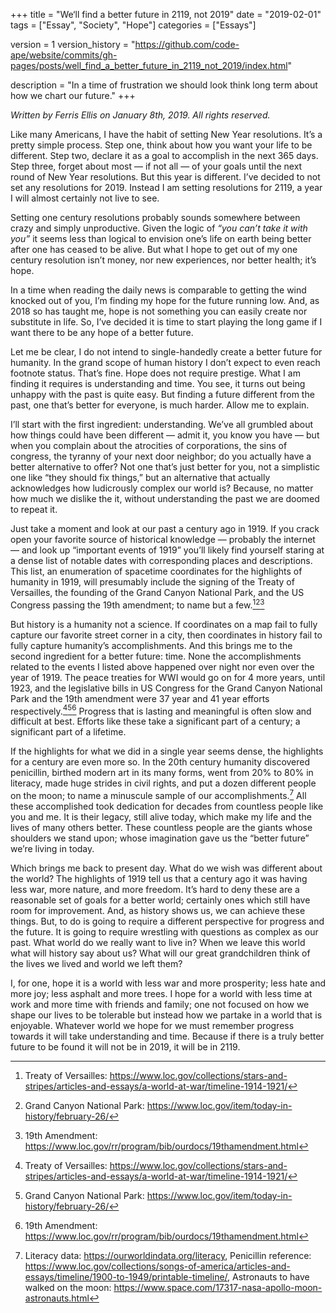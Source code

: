 +++
title = "We‘ll find a better future in 2119, not 2019"
date = "2019-02-01"
tags = ["Essay", "Society", "Hope"]
categories =  ["Essays"]

version = 1
version_history = "https://github.com/code-ape/website/commits/gh-pages/posts/well_find_a_better_future_in_2119_not_2019/index.html"

description = "In a time of frustration we should look think long term about how we chart our future."
+++

*Written by Ferris Ellis on January 8th, 2019. All rights reserved.*

Like many Americans, I have the habit of setting New Year resolutions. It’s a pretty simple process. Step one, think about how you want your life to be different. Step two, declare it as a goal to accomplish in the next 365 days. Step three, forget about most — if not all — of your goals until the next round of New Year resolutions. But this year is different. I’ve decided to not set any resolutions for 2019. Instead I am setting resolutions for 2119, a year I will almost certainly not live to see.


Setting one century resolutions probably sounds somewhere between crazy and simply unproductive. Given the logic of *“you can’t take it with you”* it seems less than logical to envision one’s life on earth being better after one has ceased to be alive. But what I hope to get out of my one century resolution isn’t money, nor new experiences, nor better health; it’s hope.


In a time when reading the daily news is comparable to getting the wind knocked out of you, I’m finding my hope for the future running low. And, as 2018 so has taught me, hope is not something you can easily create nor substitute in life. So, I’ve decided it is time to start playing the long game if I want there to be any hope of a better future.


Let me be clear, I do not intend to single-handedly create a better future for humanity. In the grand scope of human history I don’t expect to even reach footnote status. That’s fine. Hope does not require prestige. What I am finding it requires is understanding and time. You see, it turns out being unhappy with the past is quite easy. But finding a future different from the past, one that’s better for everyone, is much harder. Allow me to explain.


I’ll start with the first ingredient: understanding. We’ve all grumbled about how things could have been different — admit it, you know you have — but when you complain about the atrocities of corporations, the sins of congress, the tyranny of your next door neighbor; do you actually have a better alternative to offer? Not one that’s just better for you, not a simplistic one like “they should fix things,” but an alternative that actually acknowledges how ludicrously complex our world is? Because, no matter how much we dislike the it, without understanding the past we are doomed to repeat it.


Just take a moment and look at our past a century ago in 1919. If you crack open your favorite source of historical knowledge — probably the internet — and look up “important events of 1919” you’ll likely find yourself staring at a dense list of notable dates with corresponding places and descriptions. This list, an enumeration of spacetime coordinates for the highlights of humanity in 1919, will presumably include the signing of the Treaty of Versailles, the founding of the Grand Canyon National Park, and the US Congress passing the 19th amendment; to name but a few.[^treaty_of_versailles][^grand_canyon][^19th_amendment]


But history is a humanity not a science. If coordinates on a map fail to fully capture our favorite street corner in a city, then coordinates in history fail to fully capture humanity’s accomplishments. And this brings me to the second ingredient for a better future: time. None the accomplishments related to the events I listed above happened over night nor even over the year of 1919. The peace treaties for WWI would go on for 4 more years, until 1923, and the legislative bills in US Congress for the Grand Canyon National Park and the 19th amendment were 37 year and 41 year efforts respectively.[^treaty_of_versailles][^grand_canyon][^19th_amendment] Progress that is lasting and meaningful is often slow and difficult at best. Efforts like these take a significant part of a century; a significant part of a lifetime.


If the highlights for what we did in a single year seems dense, the highlights for a century are even more so. In the 20th century humanity discovered penicillin, birthed modern art in its many forms, went from 20% to 80% in literacy, made huge strides in civil rights, and put a dozen different people on the moon; to name a minuscule sample of our accomplishments.[^20th_century] All these accomplished took dedication for decades from countless people like you and me. It is their legacy, still alive today, which make my life and the lives of many others better. These countless people are the giants whose shoulders we stand upon; whose imagination gave us the “better future” we’re living in today.


Which brings me back to present day. What do we wish was different about the world? The highlights of 1919 tell us that a century ago it was having less war, more nature, and more freedom. It’s hard to deny these are a reasonable set of goals for a better world; certainly ones which still have room for improvement. And, as history shows us, we can achieve these things. But, to do is going to require a different perspective for progress and the future. It is going to require wrestling with questions as complex as our past. What world do we really want to live in? When we leave this world what will history say about us? What will our great grandchildren think of the lives we lived and world we left them?


I, for one, hope it is a world with less war and more prosperity; less hate and more joy; less asphalt and more trees. I hope for a world with less time at work and more time with friends and family; one not focused on how we shape our lives to be tolerable but instead how we partake in a world that is enjoyable. Whatever world we hope for we must remember progress towards it will take understanding and time. Because if there is a truly better future to be found it will not be in 2019, it will be in 2119.



[^treaty_of_versailles]: Treaty of Versailles: <https://www.loc.gov/collections/stars-and-stripes/articles-and-essays/a-world-at-war/timeline-1914-1921/>


[^grand_canyon]: Grand Canyon National Park: <https://www.loc.gov/item/today-in-history/february-26/>


[^19th_amendment]: 19th Amendment: <https://www.loc.gov/rr/program/bib/ourdocs/19thamendment.html>


[^20th_century]: Literacy data: <https://ourworldindata.org/literacy>, Penicillin reference: <https://www.loc.gov/collections/songs-of-america/articles-and-essays/timeline/1900-to-1949/printable-timeline/>, Astronauts to have walked on the moon: <https://www.space.com/17317-nasa-apollo-moon-astronauts.html>